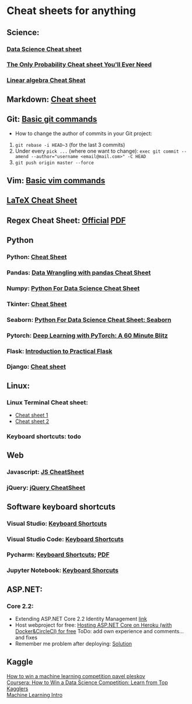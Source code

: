 # Cheat sheets for anything

## Science:
### [Data Science Cheat sheet](https://github.com/ml874/Data-Science-Cheatsheet)
### [The Only Probability Cheat sheet You'll Ever Need](https://github.com/wzchen/probability_cheatsheet)
### [Linear algebra Cheat Sheat](http://www.souravsengupta.com/cds2016/lectures/Savov_Notes.pdf)

## Markdown: [Cheat sheet](https://github.com/adam-p/markdown-here/wiki/Markdown-Cheatsheet)

## Git: [Basic git commands](https://confluence.atlassian.com/bitbucketserver/basic-git-commands-776639767.html)
- How to change the author of commits in your Git project:
1. `git rebase -i HEAD~3` (for the last 3 commits)
2. Under every `pick ...` (where one want to change): `exec git commit --amend --author="username <email@mail.com>" -C HEAD`
3. `git push origin master --force`

## Vim: [Basic vim commands](https://coderwall.com/p/adv71w/basic-vim-commands-for-getting-started)

## [LaTeX Cheat Sheet](https://www.nyu.edu/projects/beber/files/Chang_LaTeX_sheet.pdf)

## Regex Cheat Sheet: [Official](https://www.rexegg.com/regex-quickstart.html) [PDF](https://jrebel.com/wp-content/uploads/regular-expressions-cheat-sheet.pdf)

## Python
### Python: [Cheat Sheet](https://perso.limsi.fr/pointal/_media/python:cours:mementopython3-english.pdf)
### Pandas: [Data Wrangling with pandas Cheat Sheet](https://pandas.pydata.org/Pandas_Cheat_Sheet.pdf)
### Numpy: [Python For Data Science Cheat Sheet](https://s3.amazonaws.com/assets.datacamp.com/blog_assets/Numpy_Python_Cheat_Sheet.pdf)
### Tkinter: [Cheat Sheet](https://engmrk.com/wp-content/uploads/2018/01/Tkinter-Cheat-Sheet.pdf)
### Seaborn: [Python For Data Science Cheat Sheet: Seaborn](https://s3.amazonaws.com/assets.datacamp.com/blog_assets/Python_Seaborn_Cheat_Sheet.pdf)
### Pytorch: [Deep Learning with PyTorch: A 60 Minute Blitz](https://pytorch.org/tutorials/beginner/deep_learning_60min_blitz.html)
### Flask: [Introduction to Practical Flask](https://pythonprogramming.net/practical-flask-introduction/)
### Django: [Cheat sheet](https://github.com/lucrae/django-cheat-sheet)

## Linux: 
### Linux Terminal Cheat sheet: 
- [Cheat sheet 1](https://www.cheatography.com/davechild/cheat-sheets/linux-command-line/)
- [Cheat sheet 2](https://www.linuxtrainingacademy.com/linux-commands-cheat-sheet/)
### Keyboard shortcuts: todo

##  Web
### Javascript: [JS CheatSheet](https://htmlcheatsheet.com/js/)
### jQuery: [jQuery CheatSheet](https://htmlcheatsheet.com/jquery/)

## Software keyboard shortcuts
### Visual Studio: [Keyboard Shortcuts](https://docs.microsoft.com/en-us/visualstudio/ide/default-keyboard-shortcuts-for-frequently-used-commands-in-visual-studio?view=vs-2019)
### Visual Studio Code: [Keyboard Shortcuts](https://code.visualstudio.com/shortcuts/keyboard-shortcuts-linux.pdf) 
### Pycharm: [Keyboard Shortcuts](https://www.shortcutfoo.com/app/dojos/pycharm-win/cheatsheet); [PDF](https://resources.jetbrains.com/storage/products/intellij-idea/docs/IntelliJIDEA_ReferenceCard.pdf)
### Jupyter Notebook: [Keyboard Shorcuts](https://towardsdatascience.com/jypyter-notebook-shortcuts-bf0101a98330)

## ASP.NET:
### Core 2.2:
- Extending ASP.NET Core 2.2 Identity Management [link](https://medium.com/@scottkuhl/extending-asp-net-core-2-2-identity-management-c3cc657cc448)
- Host webproject for free: [Hosting ASP.NET Core on Heroku (with Docker&CircleCI) for free](https://codingblast.com/hosting-asp-net-core-on-heroku-with-dockercircleci-for-free/) ToDo: add own experience and comments... and fixes
- Remember me problem after deploying: [Solution](https://stackoverflow.com/questions/46318461/asp-net-core-remember-me-persistent-cookie-not-works-after-deploy)

## Kaggle 
[How to win a machine learning competition pavel pleskov](https://www.slideshare.net/DataFestTbilisi/how-to-win-a-machine-learning-competition-pavel-pleskov) \
[Coursera: How to Win a Data Science Competition: Learn from Top Kagglers](https://www.coursera.org/learn/competitive-data-science) \
[Machine Learning Intro](https://github.com/ppleskov/vvedenie-mashinnoe-obuchenie) 
